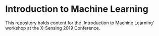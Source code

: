 # Introduction to Machine Learning

This repository holds content for the 'Introduction to Machine
Learning' workshop at the X-Sensing 2019 Conference.
